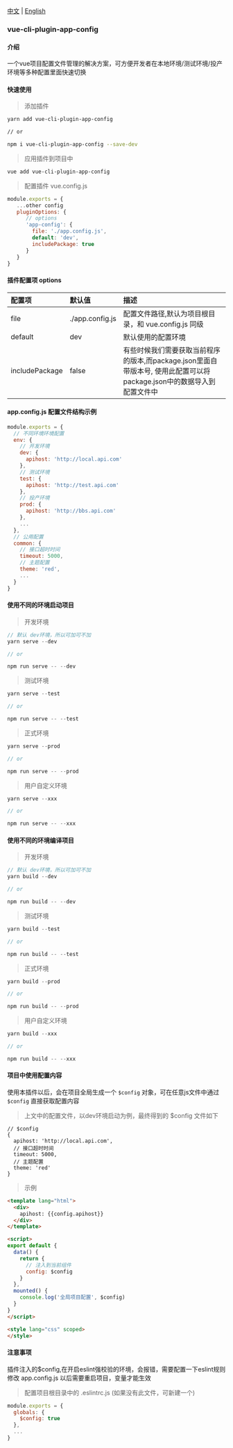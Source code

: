 [中文](https://github.com/Ivorzk/vue-cli-plugin-app-config/wiki/doc_zh) \| [English](https://github.com/Ivorzk/vue-cli-plugin-app-config/wiki/doc_en)

### vue-cli-plugin-app-config

#### 介绍

一个vue项目配置文件管理的解决方案，可方便开发者在本地环境/测试环境/投产环境等多种配置里面快速切换

#### 快速使用

> 添加插件

```sh
yarn add vue-cli-plugin-app-config

// or

npm i vue-cli-plugin-app-config --save-dev
```

> 应用插件到项目中

```sh
vue add vue-cli-plugin-app-config
```

> 配置插件 vue.config.js

```js
module.exports = {
   ...other config
   pluginOptions: {
      // options
      'app-config': {
        file: './app.config.js',
        default: 'dev',
        includePackage: true
      }
   }
}
```

#### 插件配置项 options

| 配置项            | 默认值             | 描述                                                                       |
| :------------- | :-------------- | :----------------------------------------------------------------------- |
| file           | ./app.config.js | 配置文件路径,默认为项目根目录，和 vue.config.js 同级                                       |
| default        | dev             | 默认使用的配置环境                                                                |
| includePackage | false           | 有些时候我们需要获取当前程序的版本,而package.json里面自带版本号, 使用此配置可以将package.json中的数据导入到配置文件中 |

#### app.config.js 配置文件结构示例

```js
module.exports = {
  // 不同环境环境配置
  env: {
    // 开发环境
    dev: {
      apihost: 'http://local.api.com'
    },
    // 测试环境
    test: {
      apihost: 'http://test.api.com'
    },
    // 投产环境
    prod: {
      apihost: 'http://bbs.api.com'
    },
    ...
  },
  // 公用配置
  common: {
    // 接口超时时间
    timeout: 5000,
    // 主题配置
    theme: 'red',
    ...
  }
}
```

#### 使用不同的环境启动项目

> 开发环境

```js
// 默认 dev环境，所以可加可不加
yarn serve --dev

// or

npm run serve -- --dev
```

> 测试环境

```js
yarn serve --test

// or

npm run serve -- --test
```

> 正式环境

```js
yarn serve --prod

// or

npm run serve -- --prod
```

> 用户自定义环境

```js
yarn serve --xxx

// or

npm run serve -- --xxx
```

#### 使用不同的环境编译项目

> 开发环境

```js
// 默认 dev环境，所以可加可不加
yarn build --dev

// or

npm run build -- --dev
```

> 测试环境

```js
yarn build --test

// or

npm run build -- --test
```

> 正式环境

```js
yarn build --prod

// or

npm run build -- --prod
```

> 用户自定义环境

```js
yarn build --xxx

// or

npm run build -- --xxx
```

#### 项目中使用配置内容

使用本插件以后，会在项目全局生成一个 `$config` 对象，可在任意js文件中通过 `$config` 直接获取配置内容

> 上文中的配置文件，以dev环境启动为例，最终得到的 $config 文件如下

    // $config
    {
      apihost: 'http://local.api.com',
      // 接口超时时间
      timeout: 5000,
      // 主题配置
      theme: 'red'
    }

> 示例

```html
<template lang="html">
  <div>
    apihost: {{config.apihost}}
  </div>
</template>

<script>
export default {
  data() {
    return {
      // 注入到当前组件
      config: $config
    }
  },
  mounted() {
    console.log('全局项目配置', $config)
  }
}
</script>

<style lang="css" scoped>
</style>
```

#### 注意事项

插件注入的$config,在开启eslint强校验的环境，会报错，需要配置一下eslint规则
修改 app.config.js 以后需要重启项目，变量才能生效

> 配置项目根目录中的 .eslintrc.js (如果没有此文件，可新建一个)

```js
module.exports = {
  globals: {
    $config: true
  },
  ...
}
```

